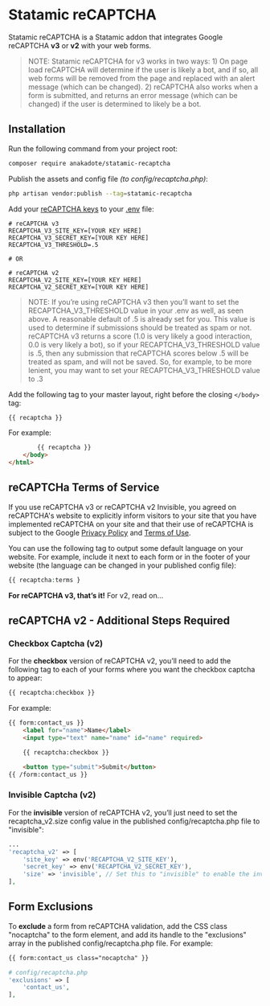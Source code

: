 # Statamic reCAPTCHA

Statamic reCAPTCHA is a Statamic addon that integrates Google reCAPTCHA **v3** or **v2** with your web forms. 

> NOTE: Statamic reCAPTCHA for v3 works in two ways: 1) On page load reCAPTCHA will determine if the user is likely a bot, and if so, all web forms will be removed from the page and replaced with an alert message (which can be changed). 2) reCAPTCHA also works when a form is submitted, and returns an error message (which can be changed) if the user is determined to likely be a bot.

## Installation

Run the following command from your project root:
``` bash
composer require anakadote/statamic-recaptcha
```

Publish the assets and config file *(to config/recaptcha.php)*:
```bash
php artisan vendor:publish --tag=statamic-recaptcha
```

Add your [reCAPTCHA keys](https://www.google.com/recaptcha/admin/) to your [.env](https://statamic.dev/configuration) file:
```
# reCAPTCHA v3
RECAPTCHA_V3_SITE_KEY=[YOUR KEY HERE]
RECAPTCHA_V3_SECRET_KEY=[YOUR KEY HERE]
RECAPTCHA_V3_THRESHOLD=.5

# OR

# reCAPTCHA v2
RECAPTCHA_V2_SITE_KEY=[YOUR KEY HERE]
RECAPTCHA_V2_SECRET_KEY=[YOUR KEY HERE]
```

> NOTE: If you’re using reCAPTCHA v3 then you’ll want to set the RECAPTCHA_V3_THRESHOLD value in your .env as well, as seen above. A reasonable default of .5 is already set for you. This value is used to determine if submissions should be treated as spam or not. reCAPTCHA v3 returns a score (1.0 is very likely a good interaction, 0.0 is very likely a bot), so if your RECAPTCHA_V3_THRESHOLD value is .5, then any submission that reCAPTCHA scores below .5 will be treated as spam, and will not be saved. So, for example, to be more lenient, you may want to set your RECAPTCHA_V3_THRESHOLD value to .3

Add the following tag to your master layout, right before the closing `</body>` tag:

```html
{{ recaptcha }}
```

For example: 
```html
        {{ recaptcha }}
    </body>
</html>
```

## reCAPTCHa Terms of Service
If you use reCAPTCHA v3 or reCAPTCHA v2 Invisible, you agreed on reCAPTCHA's website to explicitly inform visitors to your site that you have implemented reCAPTCHA on your site and that their use of reCAPTCHA is subject to the Google [Privacy Policy](https://www.google.com/policies/privacy/) and [Terms of Use](https://www.google.com/policies/terms/).

You can use the following tag to output some default language on your website. For example, include it next to each form or in the footer of your website (the language can be changed in your published config file):
```php
{{ recaptcha:terms }
```

**For reCAPTCHA v3, that’s it!** For v2, read on...  


## reCAPTCHA v2 - Additional Steps Required
### Checkbox Captcha (v2)
For the **checkbox** version of reCAPTCHA v2, you’ll need to add the following tag to each of your forms where you want the checkbox captcha to appear:
```HTML
{{ recaptcha:checkbox }}
```

For example:
```html
{{ form:contact_us }}
    <label for="name">Name</label>
    <input type="text" name="name" id="name" required>

    {{ recaptcha:checkbox }}

    <button type="submit">Submit</button>
{{ /form:contact_us }}
```

### Invisible Captcha (v2)
For the **invisible** version of reCAPTCHA v2, you’ll just need to set the recaptcha_v2.size config value in the published config/recaptcha.php file to "invisible":
```php
...
'recaptcha_v2' => [
    'site_key' => env('RECAPTCHA_V2_SITE_KEY'),
    'secret_key' => env('RECAPTCHA_V2_SECRET_KEY'),
    'size' => 'invisible', // Set this to "invisible" to enable the invisible version of reCAPTCHA v2
],
```

## Form Exclusions

To **exclude** a form from reCAPTCHA validation, add the CSS class "nocaptcha" to the form element, and add its handle to the "exclusions" array in the published config/recaptcha.php file. For example:
```html
{{ form:contact_us class="nocaptcha" }}
```
```php
# config/recaptcha.php
'exclusions' => [
    'contact_us',
],
```

